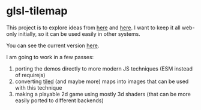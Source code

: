 # glsl-tilemap

This project is to explore ideas from [here](http://blog.tojicode.com/2012/07/sprite-tile-maps-on-gpu.html) and [here](https://blog.tojicode.com/2012/08/more-gpu-tile-map-demos-zelda.html). I want to keep it all web-only initially, so it can be used easily in other systems.

You can see the current version [here](https://notnullgames.github.io/glsl-tilemap/).

I am going to work in a few passes:

1. porting the demos directly to more modern JS techniques (ESM instead of requirejs)
2. converting [tiled](https://www.mapeditor.org/) (and maybe more) maps into images that can be used with this technique
3. making a playable 2d game using mostly 3d shaders (that can be more easily ported to different backends)


